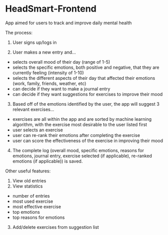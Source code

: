 # HeadSmart-Frontend
App aimed for users to track and improve daily mental health



The process:

1. User signs up/logs in

2. User makes a new entry and...

  - selects overall mood of their day (range of 1-5)
  - selects the specific emotions, both positive and negative, that they are currently feeling (intensity of 1-10)
  - selects the different aspects of their day that affected their emotions (work, family, friends, weather, etc)
  - can decide if they want to make a journal entry
  - can decide if they want suggestions for exercises to improve their mood
  
3. Based off of the emotions identified by the user, the app will suggest 3 relevant exercises...
  - exercises are all within the app and are sorted by machine learning algorithm, with the exercise most desirable to the user listed first
  - user selects an exercise
  - user can re-rank their emotions after completing the exercise
  - user can score the effectiveness of the exercise in improving their mood
  
4. The complete log (overall mood, specific emotions, reasons for emotions, journal entry, exercise selected (if applicable), re-ranked emotions (if applicable)) is saved. 
 
 
 
  

Other useful features:

1. View old entries
2. View statistics
  - number of entries
  - most used exercise
  - most effective exercise
  - top emotions 
  - top reasons for emotions
3. Add/delete exercises from suggestion list
